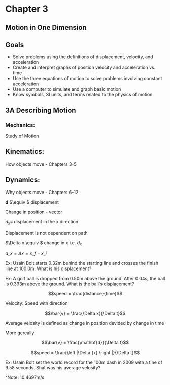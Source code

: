 # Chapter 3
## Motion in One Dimension



## Goals

- Solve problems using the definitions of displacement, velocity, and acceleration
- Create and interpret graphs of position velocity and acceleration vs. time 
- Use the three equations of motion to solve problems involving constant acceleration 
- Use a computer to simulate and graph basic motion
- Know symbols, SI units, and terms related to the physics of motion 



## **3A** Describing Motion



### Mechanics:

Study of Motion  <!-- .element: class="fragment"-->



## Kinematics:

How objects move - Chapters 3-5  <!-- .element: class="fragment"-->



## Dynamics:

Why objects move - Chapters 6-12  <!-- .element: class="fragment"-->



**d** $\equiv $ displacement

Change in position - vector 



$d_{x} \equiv$ displacement in the x direction


Displacement is not dependent on path



$\Delta x \equiv $ change in x i.e. $d_{x}$

$d\_{x} = \Delta x = x\_{f} - x\_{i}$



Ex: Usain Bolt starts 0.32m behind the starting line and crosses the finish line at 100.0m. What is his displacement?



Ex: A golf ball is dropped from 0.50m above the ground. After 0.04s, the ball is 0.393m above the ground. What is the ball's displacement?



$$speed = \frac{distance}{time}$$



Velocity: Speed with direction


$$\bar{v} = \frac{\Delta x}{\Delta t}$$

Average velosity is defined as change in position devided by change in time


More gereally

$$\bar{v} = \frac{\mathbf{d}}{\Delta t}$$


$$speed = \frac{\left |\Delta {x}  \right |}{\Delta t}$$



Ex: Usain Bolt set the world record for the 100m dash in 2009 with a tine of 9.58 seconds. Shat was his average velosity?

^Note: 10.4697m/s





